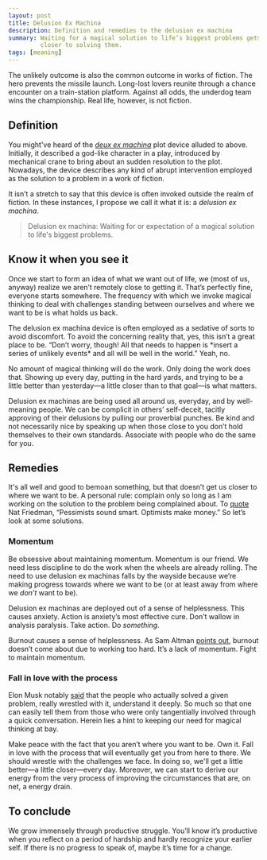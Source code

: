 ```yaml
---
layout: post
title: Delusion Ex Machina
description: Definition and remedies to the delusion ex machina 
summary: Waiting for a magical solution to life’s biggest problems gets us no 
         closer to solving them.
tags: [meaning]
---
```


The unlikely outcome is also the common outcome in works of fiction. The hero prevents the missile launch. Long-lost lovers reunite through a chance encounter on a train-station platform. Against all odds, the underdog team wins the championship. Real life,  however, is not fiction.

## Definition

You might've heard of the *[deux ex machina](https://en.wikipedia.org/wiki/Deus_ex_machina)* plot device alluded to above. Initially, it described a god-like character in a play, introduced by mechanical crane to bring about an sudden resolution to the plot. Nowadays, the device describes any kind of abrupt intervention employed as the solution to a problem in a work of fiction.

It isn’t a stretch to say that this device is often invoked outside the realm of fiction. In these instances, I propose we call it what it is: a *delusion ex machina*. 

>Delusion ex machina: Waiting for or expectation of a magical solution to life's biggest problems.

## Know it when you see it

Once we start to form an idea of what we want out of life, we (most of us, anyway) realize we aren’t remotely close to getting it. That’s  perfectly fine, everyone starts somewhere. The frequency with which we invoke magical thinking to deal with challenges standing between ourselves and where we want to be is what holds us back.

The delusion ex machina device is often employed as a sedative of sorts to avoid discomfort. To avoid the concerning reality that, yes, this isn’t a great place to be. “Don’t worry, though! All that needs to happen is \*insert a series of unlikely events\* and all will be well in the world.” Yeah, no. 

No amount of magical thinking will do the work. Only doing the work does that. Showing up every day, putting in the hard yards, and trying to be a little better than yesterday—a little closer than to that goal—is what matters.

Delusion ex machinas are being used all around us, everyday, and by well-meaning people. We can be complicit in others’ self-deceit, tacitly approving of their delusions by pulling our proverbial punches. Be kind and not necessarily nice by speaking up when those close to you don’t hold themselves to their own standards. Associate with people who do the same for you.

## Remedies

It's all well and good to bemoan something, but that doesn’t get us closer to where we want to be. A personal rule: complain only so long as I am working on the solution to the problem being complained about. To [quote ](https://twitter.com/patrickc/status/1263482890668503041) Nat Friedman, “Pessimists sound smart. Optimists make money.” So let’s look at some solutions.

### Momentum

Be obsessive about maintaining momentum. Momentum is our friend. We need less discipline to do the work when the wheels are already rolling. The need to use delusion ex machinas falls by the wayside because we’re making progress towards where we want to be (or at least away from where we *don’t* want to be).

Delusion ex machinas are deployed out of a sense of helplessness. This causes anxiety. Action is anxiety’s most effective cure. Don’t wallow in analysis paralysis. Take action. Do *something*. 

Burnout causes a sense of helplessness. As Sam Altman [points out](https://lattice.com/interview/sam-altman-how-to-make-an-impact-on-the-world), burnout doesn’t come about due to working too hard. It’s a lack of momentum. Fight to maintain momentum. 

### Fall in love with the process

Elon Musk notably [said](https://www.youtube.com/watch?v=LLSb8phQ1t8) that the people who actually solved a given problem,  really wrestled with it, understand it deeply. So much so that one can easily tell them from those who were only tangentially involved through a quick conversation. Herein lies a hint to keeping our need for magical thinking at bay. 

Make peace with the fact that you aren’t where you want to be. Own it. Fall in love with the process that will eventually get you from here to there. We should wrestle with the challenges we face. In doing so, we'll get a little better—a little closer—every day.  Moreover, we can start to derive our energy from the very process of improving the circumstances that are, on net, a energy drain. 

## To conclude

We grow immensely through productive struggle. You’ll know it’s productive when you reflect on a period of hardship and hardly recognize your earlier self. If there is no progress to speak of, maybe it’s time for a change. 